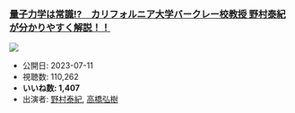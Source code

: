 ### [量子力学は常識!?　カリフォルニア大学バークレー校教授 野村泰紀が分かりやすく解説！！](https://www.youtube.com/watch?v=trSPzQTnot4)
[![](https://img.youtube.com/vi/trSPzQTnot4/sddefault.jpg)](https://www.youtube.com/watch?v=trSPzQTnot4)
-   公開日: 2023-07-11
-   視聴数: 110,262
-   **いいね数: 1,407**
-   出演者: [野村泰紀](/rehacq_fan/people/野村泰紀 "wikilink"), [高橋弘樹](/rehacq_fan/people/高橋弘樹 "wikilink")

